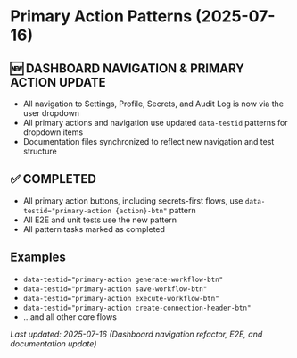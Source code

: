 # Primary Action Patterns (2025-07-16)

## 🆕 DASHBOARD NAVIGATION & PRIMARY ACTION UPDATE
- All navigation to Settings, Profile, Secrets, and Audit Log is now via the user dropdown
- All primary actions and navigation use updated `data-testid` patterns for dropdown items
- Documentation files synchronized to reflect new navigation and test structure

## ✅ COMPLETED
- All primary action buttons, including secrets-first flows, use `data-testid="primary-action {action}-btn"` pattern
- All E2E and unit tests use the new pattern
- All pattern tasks marked as completed

## Examples
- `data-testid="primary-action generate-workflow-btn"`
- `data-testid="primary-action save-workflow-btn"`
- `data-testid="primary-action execute-workflow-btn"`
- `data-testid="primary-action create-connection-header-btn"`
- ...and all other core flows

_Last updated: 2025-07-16 (Dashboard navigation refactor, E2E, and documentation update)_ 